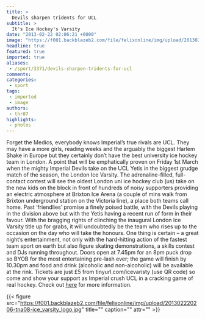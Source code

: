 ```yaml
---
title: >
  Devils sharpen tridents for UCL
subtitle: >
  It's Ice Hockey's Varsity
date: "2013-02-22 02:06:21 +0000"
image: "https://f001.backblazeb2.com/file/felixonline/img/upload/201302220203-tna08-ice_hockey_photo_qr-1.jpg"
headline: true
featured: true
imported: true
aliases:
 - /sport/3371/devils-sharpen-tridents-for-ucl
comments:
categories:
 - sport
tags:
 - imported
 - image
authors:
 - thr07
highlights:
 - photos
---
```


Forget the Medics, everybody knows Imperial’s true rivals are UCL. They may have a more girls, reading weeks and the arguably the biggest Harlem Shake in Europe but they certainly don’t have the best university ice hockey team in London. A point that will be emphatically proven on Friday 1st March when the mighty Imperial Devils take on the UCL Yetis in the biggest grudge match of the season, the London Ice Varsity. The adrenaline-filled, full-contact contest will see the oldest London uni ice hockey club (us) take on the new kids on the block in front of hundreds of noisy supporters providing an electric atmosphere at Brixton Ice Arena (a couple of mins walk from Brixton underground station on the Victoria line), a place both teams call home. Past ‘friendlies’ promise a finely poised battle, with the Devils playing in the division above but with the Yetis having a recent run of form in their favour. With the bragging rights of clinching the inaugural London Ice Varsity title up for grabs, it will undoubtedly be the team who rises up to the occasion on the day who will take the honours. One thing is certain – a great night’s entertainment, not only with the hard-hitting action of the fastest team sport on earth but also figure skating demonstrations, a skills contest and DJs running throughout. Doors open at 7.45pm for an 8pm puck drop so BYOB for the most entertaining pre-lash ever; the game will finish by 10.30pm and food and drink (alcoholic and non-alcoholic) will be available at the rink. Tickets are just £5 from tinyurl.com/icevaristy (use QR code) so come and show your support as Imperial crush UCL in a cracking game of real hockey. Check out [here](https://www.facebook.com/imperialdevils) for more information.

{{< figure src="https://f001.backblazeb2.com/file/felixonline/img/upload/201302220206-tna08-ice_varsity_logo.jpg" title="" caption="" attr="" >}}
